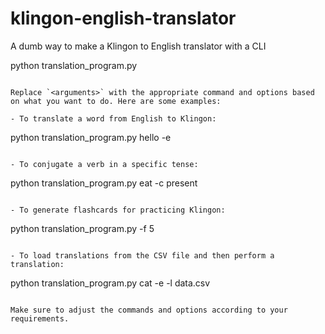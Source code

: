 # klingon-english-translator
A dumb way to make a Klingon to English translator  with a CLI


python translation_program.py <arguments>
```

Replace `<arguments>` with the appropriate command and options based on what you want to do. Here are some examples:

- To translate a word from English to Klingon:
  ```
  python translation_program.py hello -e
  ```

- To conjugate a verb in a specific tense:
  ```
  python translation_program.py eat -c present
  ```

- To generate flashcards for practicing Klingon:
  ```
  python translation_program.py -f 5
  ```

- To load translations from the CSV file and then perform a translation:
  ```
  python translation_program.py cat -e -l data.csv
  ```

Make sure to adjust the commands and options according to your requirements.
